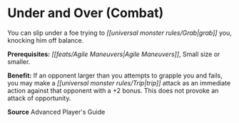 ﻿---
cssclass: [feats]

---
# Under and Over (Combat)

You can slip under a foe trying to _[[universal monster rules/Grab|grab]]_ you, knocking him off balance.

**Prerequisites:** _[[feats/Agile Maneuvers|Agile Maneuvers]]_, Small size or smaller.

**Benefit:** If an opponent larger than you attempts to grapple you and fails, you may make a _[[universal monster rules/Trip|trip]]_ attack as an immediate action against that opponent with a +2 bonus. This does not provoke an attack of opportunity.

**Source** Advanced Player's Guide